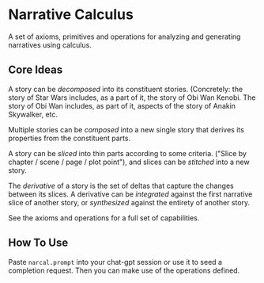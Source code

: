 # Narrative Calculus
A set of axioms, primitives and operations for analyzing and generating narratives using calculus.

## Core Ideas
A story can be _decomposed_ into its constituent stories. (Concretely: the story of Star Wars includes, as a part of it, the story of Obi Wan Kenobi. The story of Obi Wan includes, as part of it, aspects of the story of Anakin Skywalker, etc.

Multiple stories can be _composed_ into a new single story that derives its properties from the constituent parts.

A story can be _sliced_ into thin parts according to some criteria. ("Slice by chapter / scene / page / plot point"), and slices can be _stitched_ into a new story.

The _derivative_ of a story is the set of deltas that capture the changes between its slices. A derivative can be _integrated_ against the first narrative slice of another story, or _synthesized_ against the entirety of another story.

See the axioms and operations for a full set of capabilities.

## How To Use
Paste `narcal.prompt` into your chat-gpt session or use it to seed a completion request. Then you can make use of the operations defined.
